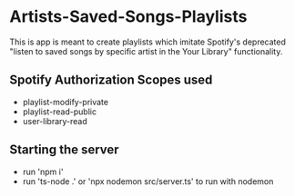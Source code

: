 # Artists-Saved-Songs-Playlists

This is app is meant to create playlists which imitate Spotify's deprecated "listen to saved songs by specific artist in the Your Library" functionality.

## Spotify Authorization Scopes used

- playlist-modify-private
- playlist-read-public
- user-library-read

## Starting the server

- run 'npm i'
- run 'ts-node .' or 'npx nodemon src/server.ts' to run with nodemon
